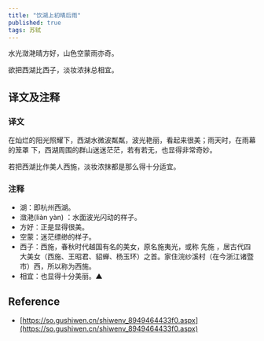 ```yaml
---
title: "饮湖上初晴后雨"
published: true
tags: 苏轼
---
```


水光潋滟晴方好，山色空蒙雨亦奇。

欲把西湖比西子，淡妆浓抹总相宜。

## 译文及注释

### 译文

在灿烂的阳光照耀下，西湖水微波粼粼，波光艳丽，看起来很美；雨天时，在雨幕的笼罩
下，西湖周围的群山迷迷茫茫，若有若无，也显得非常奇妙。

若把西湖比作美人西施，淡妆浓抹都是那么得十分适宜。

### 注释

- 湖：即杭州西湖。
- 潋滟(liàn yàn) ：水面波光闪动的样子。
- 方好：正是显得很美。
- 空蒙：迷茫缥缈的样子。
- 西子：西施，春秋时代越国有名的美女，原名施夷光，或称 先施 ，居古代四大美女（西施、王昭君、貂蝉、杨玉环）之首。家住浣纱溪村（在今浙江诸暨市）西，所以称为西施。
- 相宜：也显得十分美丽。▲

## Reference

- [https://so.gushiwen.cn/shiwenv_8949464433f0.aspx](https://so.gushiwen.cn/shiwenv_8949464433f0.aspx)